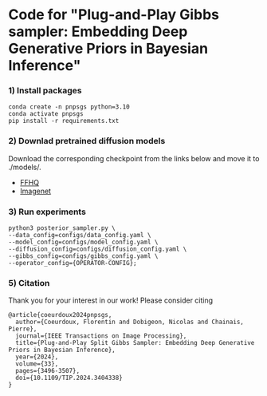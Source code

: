 # Code for "Plug-and-Play Gibbs sampler: Embedding Deep Generative Priors in Bayesian Inference"

### 1) Install packages

````
conda create -n pnpsgs python=3.10
conda activate pnpsgs
pip install -r requirements.txt
````

### 2) Downlad pretrained diffusion models

Download the corresponding checkpoint from the links below and move it to ./models/.

- [FFHQ](https://drive.google.com/drive/folders/1jElnRoFv7b31fG0v6pTSQkelbSX3xGZh)
- [Imagenet](https://drive.google.com/drive/folders/1jElnRoFv7b31fG0v6pTSQkelbSX3xGZh)

### 3) Run experiments

```
python3 posterior_sampler.py \
--data_config=configs/data_config.yaml \
--model_config=configs/model_config.yaml \
--diffusion_config=configs/diffusion_config.yaml \
--gibbs_config=configs/gibbs_config.yaml \
--operator_config={OPERATOR-CONFIG};
```

### 5) Citation 

Thank you for your interest in our work! Please consider citing

````
@article{coeurdoux2024pnpsgs,
  author={Coeurdoux, Florentin and Dobigeon, Nicolas and Chainais, Pierre},
  journal={IEEE Transactions on Image Processing}, 
  title={Plug-and-Play Split Gibbs Sampler: Embedding Deep Generative Priors in Bayesian Inference}, 
  year={2024},
  volume={33},
  pages={3496-3507},
  doi={10.1109/TIP.2024.3404338}
}
````
